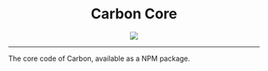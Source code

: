 <h1 align="center">Carbon Core</h1>

<div align="center">
<img src="https://github.com/CO-org/carbon/actions/workflows/tests.yml/badge.svg">
</div>

---

The core code of Carbon, available as a NPM package.